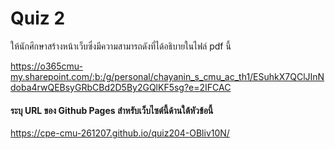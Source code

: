 # Quiz 2

ให้นักศึกษาสร้างหน้าเว็บซึ่งมีความสามารถดังที่ได้อธิบายในไฟล์ pdf นี้

https://o365cmu-my.sharepoint.com/:b:/g/personal/chayanin_s_cmu_ac_th1/ESuhkX7QClJInNdoba4rwQEBsyGRbCBd2D5By2GQlKF5sg?e=2IFCAC

#### ระบุ URL ของ Github Pages สำหรับเว็บไซต์นี้ด้านใต้หัวข้อนี้
https://cpe-cmu-261207.github.io/quiz204-OBliv10N/

